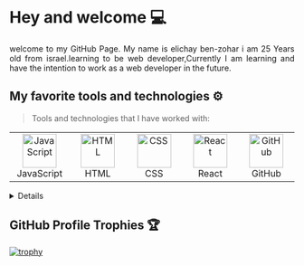 

 # Hey and welcome 	:computer:
 </div>  
<p align="justify"> 
welcome to my GitHub Page. My name is elichay ben-zohar i am 25 Years old from israel.learning to be web developer,Currently I am learning and have the intention to work as a web developer in the future.
 

</p>

## My favorite tools and technologies ⚙️ 

> Tools and technologies that I have worked with:

<table>
  <tr>
                     <td align="center" width="96">
        <img src="https://skillicons.dev/icons?i=js" width="60" height="60" alt="JavaScript" />
      <br>JavaScript
    </td>
                     <td align="center" width="96">
        <img src="https://skillicons.dev/icons?i=html" width="60" height="60" alt="HTML" />
      <br>HTML
    </td>
            <td align="center" width="96">
        <img src="https://skillicons.dev/icons?i=css" width="60" height="60" alt="CSS" />
      <br>CSS
    </td>
        <td align="center" width="96">
        <img src="https://skillicons.dev/icons?i=react" width="60" height="60" alt="React" />
      <br>React
      </td>
      <td align="center" width="96">
      <img src="https://skillicons.dev/icons?i=github" width="60" height="60" alt="GitHub" />
    <br>GitHub
    </td>
  </tr>
 </tr>
</table>

<details> 
## Github stats 📊 
  <br/>
    <a href="https://github.com/anuraghazra/github-readme-stats"><img alt="starryskies2's Github Stats" src="https://github-readme-stats.vercel.app/api/?username=starryskies2&show_icons=true&count_private=true&theme=darcula&hide_border=true" height="192px"/></a>
  <a href="https://github.com/anuraghazra/github-readme-stats"><img alt="starryskies2's Top Languages" src="https://github-readme-stats.vercel.app/api/top-langs/?username=starryskies2&langs_count=8&layout=compact&theme=darcula&hide_border=true&icon_color=000&hide=Jupyter%20Notebook" height="192px"/></a>
  <br/>
</details>

## GitHub Profile Trophies 🏆
[![trophy](https://github-profile-trophy.vercel.app/?username=starryskies2&row=1&margin-w=40)](https://github.com/ryo-ma/github-profile-trophy)
# 
